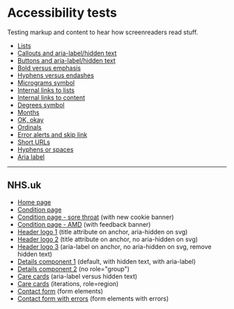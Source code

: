 # Accessibility tests

Testing markup and content to hear how screenreaders read stuff.

- [Lists](https://mcheung-nhs.github.io/accessibility/tests/lists.html)
- [Callouts and aria-label/hidden text](https://mcheung-nhs.github.io/accessibility/tests/callouts-aria-label.html)
- [Buttons and aria-label/hidden text](https://mcheung-nhs.github.io/accessibility/tests/buttons-aria-label.html)
- [Bold versus emphasis](https://mcheung-nhs.github.io/accessibility/tests/bold-emphasis.html)
- [Hyphens versus endashes](https://mcheung-nhs.github.io/accessibility/tests/hyphens-endashes.html)
- [Micrograms symbol](https://mcheung-nhs.github.io/accessibility/tests/micrograms.html)
- [Internal links to lists](https://mcheung-nhs.github.io/accessibility/tests/internal-links.html)
- [Internal links to content](https://mcheung-nhs.github.io/accessibility/tests/internal-links-content.html)
- [Degrees symbol](https://mcheung-nhs.github.io/accessibility/tests/degrees.html)
- [Months](https://mcheung-nhs.github.io/accessibility/tests/months.html)
- [OK, okay](https://mcheung-nhs.github.io/accessibility/tests/ok.html)
- [Ordinals](https://mcheung-nhs.github.io/accessibility/tests/ordinals.html)
- [Error alerts and skip link](https://mcheung-nhs.github.io/accessibility/tests/error-alert.html)
- [Short URLs](https://mcheung-nhs.github.io/accessibility/tests/urls.html)
- [Hyphens or spaces](https://mcheung-nhs.github.io/accessibility/tests/hyphens-spaces.html)
- [Aria label](https://mcheung-nhs.github.io/accessibility/tests/aria-label.html)

***

## NHS.uk

- [Home page](https://mcheung-nhs.github.io/accessibility/tests/nhs.uk/index.html)
- [Condition page](https://mcheung-nhs.github.io/accessibility/tests/nhs.uk/condition.html)
- [Condition page - sore throat](https://mcheung-nhs.github.io/accessibility/tests/nhs.uk/condition-sore-throat.html) (with new cookie banner)
- [Condition page - AMD](https://mcheung-nhs.github.io/accessibility/tests/nhs.uk/amd.html) (with feedback banner)
- [Header logo 1](https://mcheung-nhs.github.io/accessibility/tests/logo/index.html) (title attribute on anchor, aria-hidden on svg)
- [Header logo 2](https://mcheung-nhs.github.io/accessibility/tests/logo/index2.html) (title attribute on anchor, no aria-hidden on svg)
- [Header logo 3](https://mcheung-nhs.github.io/accessibility/tests/logo/index3.html) (aria-label on anchor, no aria-hidden on svg, remove hidden text)
- [Details component 1](https://mcheung-nhs.github.io/accessibility/tests/nhs.uk/details1.html) (default, with hidden text, with aria-label)
- [Details component 2](https://mcheung-nhs.github.io/accessibility/tests/nhs.uk/details2.html) (no role=&quot;group&quot;)
- [Care cards](https://mcheung-nhs.github.io/accessibility/tests/nhs.uk/care-cards1.html) (aria-label versus hidden text)
- [Care cards](https://mcheung-nhs.github.io/accessibility/tests/nhs.uk/care-cards2.html) (iterations, role=region)
- [Contact form](https://mcheung-nhs.github.io/accessibility/tests/nhs.uk/contact-form.html) (form elements)
- [Contact form with errors](https://mcheung-nhs.github.io/accessibility/tests/nhs.uk/contact-form-errors.html) (form elements with errors)
